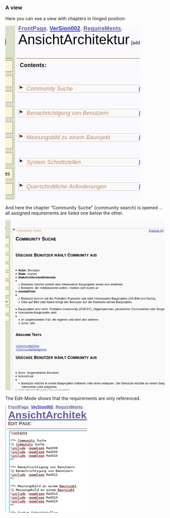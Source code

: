 ### A view
Here you can see a view with chapters in hinged position:

![Figure 9: Embedded requirement – in hinged position][view1]

[view1]: https://raw.githubusercontent.com/DomainDrivenArchitecture/ddaArchitecture/master/images/30_requirements/FitnesseAnsicht01_zusammengeklappt.png "Figure 9: Embedded requirement – in hinged position"

And here the chapter “Community Suche” (community search) is opened … all assigned requirements are listed one below the other.

![Figure 10: And an Embedded requirement - opened][view2]

[view2]: https://raw.githubusercontent.com/DomainDrivenArchitecture/ddaArchitecture/master/images/30_requirements/FitnesseAnsicht02_MehrereAnforderungenAufEinmal.png "Figure 10: And an Embedded requirement - opened"

The Edit-Mode shows that the requirements are only referenced.

![Figure 11: In the Edit Mode the referencing becomes apparent.][view3]

[view3]: https://raw.githubusercontent.com/DomainDrivenArchitecture/ddaArchitecture/master/images/30_requirements/FitnesseAnsicht03_imEditMode.png "Figure 11: In the Edit Mode the referencing becomes apparent."